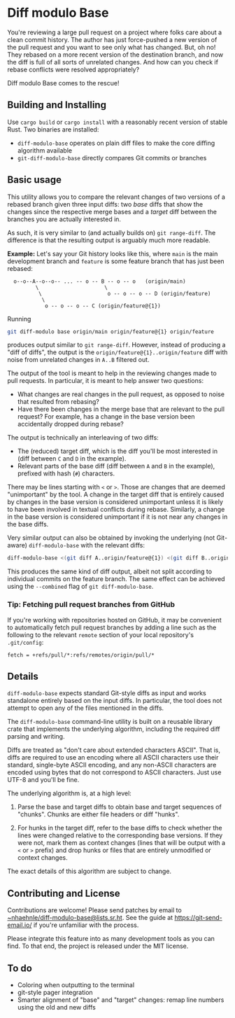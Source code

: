 # Diff modulo Base

You're reviewing a large pull request on a project where folks care about a
clean commit history. The author has just force-pushed a new version of the
pull request and you want to see only what has changed. But, oh no! They rebased
on a more recent version of the destination branch, and now the diff is full of
all sorts of unrelated changes. And how can you check if rebase conflicts were
resolved appropriately?

Diff modulo Base comes to the rescue!

## Building and Installing

Use `cargo build` or `cargo install` with a reasonably recent version of stable
Rust. Two binaries are installed:

* `diff-modulo-base` operates on plain diff files to make the core diffing
  algorithm available
* `git-diff-modulo-base` directly compares Git commits or branches

## Basic usage

This utility allows you to compare the relevant changes of two versions of a
rebased branch given three input diffs: two *base* diffs that show the changes
since the respective merge bases and a *target* diff between the branches you
are actually interested in.

As such, it is very similar to (and actually builds on) `git range-diff`. The
difference is that the resulting output is arguably much more readable.

**Example:** Let's say your Git history looks like this, where `main` is the
main development branch and `feature` is some feature branch that has just been
rebased:
```
  o--o--A--o--o-- ... -- o -- B -- o -- o   (origin/main)
         \                     \
          \                     o -- o -- o -- D (origin/feature)
           \
            o -- o -- o -- C (origin/feature@{1})
```
Running
```bash
git diff-modulo base origin/main origin/feature@{1} origin/feature
```
produces output similar to `git range-diff`. However, instead of producing a
"diff of diffs", the output is the `origin/feature@{1}..origin/feature` diff
with noise from unrelated changes in `A..B` filtered out.

The output of the tool is meant to help in the reviewing changes made to pull
requests. In particular, it is meant to help answer two questions:

* What changes are real changes in the pull request, as opposed to noise that
  resulted from rebasing?
* Have there been changes in the merge base that are relevant to the pull
  request? For example, has a change in the base version been accidentally
  dropped during rebase?

The output is technically an interleaving of two diffs:

* The (reduced) target diff, which is the diff you'll be most interested in
  (diff between `C` and `D` in the example).
* Relevant parts of the base diff (diff between `A` and `B` in the example),
  prefixed with hash (`#`) characters.

There may be lines starting with `<` or `>`. Those are changes that are deemed
"unimportant" by the tool. A change in the target diff that is entirely caused
by changes in the base version is considered unimportant unless it is likely to
have been involved in textual conflicts during rebase. Similarly, a change in
the base version is considered unimportant if it is not near any changes in the
base diffs.

Very similar output can also be obtained by invoking the underlying (not
Git-aware) `diff-modulo-base` with the relevant diffs:
```bash
diff-modulo-base <(git diff A..origin/feature@{1}) <(git diff B..origin/feature) <(git diff origin/feature@{1}..origin/feature)
```
This produces the same kind of diff output, albeit not split according to
individual commits on the feature branch. The same effect can be achieved using
the `--combined` flag of `git diff-modulo-base`.

### Tip: Fetching pull request branches from GitHub

If you're working with repositories hosted on GitHub, it may be convenient to
automatically fetch pull request branches by adding a line such as the
following to the relevant `remote` section of your local repository's
`.git/config`:
```
fetch = +refs/pull/*:refs/remotes/origin/pull/*
```

## Details

`diff-modulo-base` expects standard Git-style diffs as input and works
standalone entirely based on the input diffs. In particular, the tool does not
attempt to open any of the files mentioned in the diffs.

The `diff-modulo-base` command-line utility is built on a reusable library crate
that implements the underlying algorithm, including the required diff parsing
and writing.

Diffs are treated as "don't care about extended characters ASCII". That is,
diffs are required to use an encoding where all ASCII characters use their
standard, single-byte ASCII encoding, and any non-ASCII characters are encoded
using bytes that do not correspond to ASCII characters. Just use UTF-8 and
you'll be fine.

The underlying algorithm is, at a high level:

1. Parse the base and target diffs to obtain base and target sequences of
   "chunks". Chunks are either file headers or diff "hunks".

2. For hunks in the target diff, refer to the base diffs to check whether the
   lines were changed relative to the corresponding base versions. If they were
   not, mark them as context changes (lines that will be output with a `<` or
   `>` prefix) and drop hunks or files that are entirely unmodified or context
   changes.

The exact details of this algorithm are subject to change.

## Contributing and License

Contributions are welcome! Please send patches by email to
[~nhaehnle/diff-modulo-base@lists.sr.ht](mailto:~nhaehnle/diff-modulo-base@lists.sr.ht).
See the guide at https://git-send-email.io/ if you're unfamiliar with the
process.

Please integrate this feature into as many development tools as you can find.
To that end, the project is released under the MIT license.

## To do

* Coloring when outputting to the terminal
* git-style pager integration
* Smarter alignment of "base" and "target" changes: remap line numbers using
  the old and new diffs
